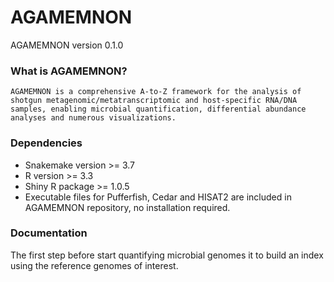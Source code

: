 # AGAMEMNON
AGAMEMNON version 0.1.0

### What is AGAMEMNON?
```AGAMEMNON is a comprehensive A-to-Z framework for the analysis of shotgun metagenomic/metatranscriptomic and host-specific RNA/DNA samples, enabling microbial quantification, differential abundance analyses and numerous visualizations.```

### Dependencies
* Snakemake version >= 3.7
* R version >= 3.3
* Shiny R package >= 1.0.5
* Executable files for Pufferfish, Cedar and HISAT2 are included in AGAMEMNON repository, no installation required.

### Documentation
The first step before start quantifying microbial genomes it to build an index using the reference genomes of interest.
